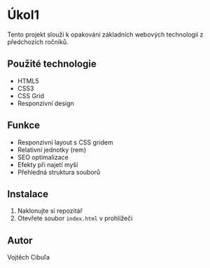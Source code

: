 # Úkol1

Tento projekt slouží k opakování základních webových technologií z předchozích ročníků.

## Použité technologie

- HTML5
- CSS3
- CSS Grid
- Responzivní design

## Funkce

- Responzivní layout s CSS gridem
- Relativní jednotky (rem)
- SEO optimalizace
- Efekty při najetí myší
- Přehledná struktura souborů

## Instalace

1. Naklonujte si repozitář
2. Otevřete soubor `index.html` v prohlížeči

## Autor

Vojtěch Cibuľa
